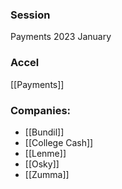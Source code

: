 
### Session
Payments 2023 January

### Accel
[[Payments]]

### Companies:
- [[Bundil]]
- [[College Cash]]
- [[Lenme]]
- [[Osky]]
- [[Zumma]]


